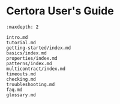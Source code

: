 Certora User's Guide
====================

```{toctree}
:maxdepth: 2

intro.md
tutorial.md
getting-started/index.md
basics/index.md
properties/index.md
patterns/index.md
multicontract/index.md
timeouts.md
checking.md
troubleshooting.md
faq.md
glossary.md
```

